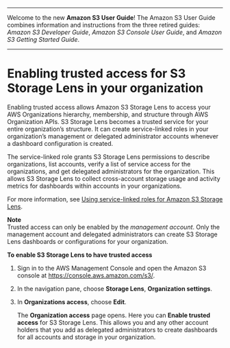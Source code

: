 --------

Welcome to the new **Amazon S3 User Guide**\! The Amazon S3 User Guide combines information and instructions from the three retired guides: *Amazon S3 Developer Guide*, *Amazon S3 Console User Guide*, and *Amazon S3 Getting Started Guide*\.

--------

# Enabling trusted access for S3 Storage Lens in your organization<a name="storage_lens_console_organizations_enabling_trusted_access"></a>

Enabling trusted access allows Amazon S3 Storage Lens to access your AWS Organizations hierarchy, membership, and structure through AWS Organization APIs\. S3 Storage Lens becomes a trusted service for your entire organization’s structure\. It can create service\-linked roles in your organization’s management or delegated administrator accounts whenever a dashboard configuration is created\. 

The service\-linked role grants S3 Storage Lens permissions to describe organizations, list accounts, verify a list of service access for the organizations, and get delegated administrators for the organization\. This allows S3 Storage Lens to collect cross\-account storage usage and activity metrics for dashboards within accounts in your organizations\. 

For more information, see [Using service\-linked roles for Amazon S3 Storage Lens](https://docs.aws.amazon.com/AmazonS3/latest/dev/using-service-linked-roles.html)\.

**Note**  
 Trusted access can only be enabled by the *management account*\. 
 Only the management account and delegated administrators can create S3 Storage Lens dashboards or configurations for your organization\.

**To enable S3 Storage Lens to have trusted access**

1. Sign in to the AWS Management Console and open the Amazon S3 console at [https://console\.aws\.amazon\.com/s3/](https://console.aws.amazon.com/s3/)\.

1. In the navigation pane, choose **Storage Lens**, **Organization settings**\.

1. In **Organizations access**, choose **Edit**\.

   The **Organization access** page opens\. Here you can **Enable trusted access** for S3 Storage Lens\. This allows you and any other account holders that you add as delegated administrators to create dashboards for all accounts and storage in your organization\.